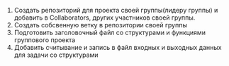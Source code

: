 1. Создать репозиторий для проекта своей группы(лидеру группы) и добавить в Collaborators, других участников своей группы.    
1. Создать собсвенную ветку в репозитории своей группы
1. Подготовить заголовочный файл со структурами и функциями группового проекта
1. Добавить считывание и запись в файл входных и выходных данных для задачи со структурами

